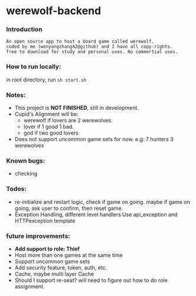 # werewolf-backend

### Introduction
    An open source app to host a board game called werewolf.
    coded by me (wenyangzhang42@github) and I have all copy-rights.
    free to download for study and personal uses. No commertial uses.


### How to run locally:
  in root directory, run `sh start.sh`

### Notes:
* This project is **NOT FINISHED**, still in development.
* Cupid's Alignment will be:  
  * werewolf if lovers are 2 werewolves. 
  * lover if 1 good 1 bad.
  * god if two good lovers
* Does not support uncommon game sets for now. 
  e.g: 7 hunters 3 werewolves


### Known bugs:  
- checking

### Todos:
* re-initialize and restart logic, check if game on going.
  maybe if game on going, ask user to confirm, then reset game.
* Exception Handling, different level handlers
  Use api_exception and HTTPexception template


### future improvements:
* **Add support to role: Thief**
* Host more than one games at the same time
* Support uncommon game sets
* Add security feature, token, auth, etc.
* Cache, maybe multi layer Cache
* Should I support re-seat? will need to figure out how to do role assignment.

    
